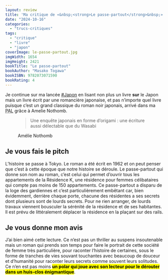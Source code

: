 ```yaml
---
layout: review
title: 'Ma critique de «&nbsp;<strong>Le passe-partout</strong>&nbsp;» de <em>Masako Togawa</em>'
date: "2024-10-16"
categories: 
  - "trucs-critiques"
tags: 
  - "critique"
  - "livre"
  - "japon"
coverImage: le-passe-partout.jpg
imgWidth: 1654
imgHeight: 2421
bookTitle: "Le passe-partout"
bookAuthor: "Masako Togawa"
bookISBN: 9782073071590    
bookRating: 4
---
```


Je continue sur ma lancée <a href="/tag/japon/">#Japon</a> en lisant non plus un livre <strong>sur</strong> le Japon mais un livre écrit par une romancière japonaise, et pas n’importe quel livre puisque c’est un grand classique du roman noir japonais, arrivé dans ma <abbr title="Pile À Lire">PAL</abbr> grâce à Amelie Nothomb.

<figure>
  <blockquote class="citation">
    <p>Une enquête japonais en forme d’origami : une écriture aussi délectable que du Wasabi</p>
  </blockquote>
  <figcaption>Amélie Nothomb</figcaption>
</figure>

<h2>Je vous fais le pitch</h2>

L’histoire se passe à Tokyo. Le roman a été écrit en 1962 et on peut penser que c’est à cette époque que notre histoire se déroule.
Le passe-partout qui donne son nom au roman, c’est celui qui permet d’ouvrir tous les appartements de la Résidence K, une résidence pour femmes célibataires qui compte pas moins de 150&nbsp;appartements. Ce passe-partout a disparu de la loge des gardiennes et c’est particulièrement embêtant car, bien évidemment, derrière chaque porte, chacune des résidentes a ses secrets dont plusieurs sont de lourds secrets. Pour ne rien arranger, de lourds travaux viennent bousculer la sérénité de la résidence et de ses habitantes. Il est prévu de littéralement déplacer la résidence en la plaçant sur des rails.

<h2>Je vous donne mon avis</h2>

J’ai bien aimé cette lecture. Ce n’est pas un <span lang="en">thriller</span> au suspens insoutenable mais un roman qui prends son temps pour faire le portrait de cette société de femme très particulière, pour raconter l‘histoire de certaines, sous le forme de tranches de vies souvant touchantes avec beaucoup de douceur et d’humanité pour raconter leurs secrets comme souvent leurs solitudes. Ce n’en est pas moins <mark><strong>un polar qui joue avec son lecteur pour le dérouter dans un huis-clos énigmantique</strong></mark>.
